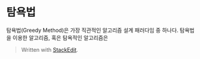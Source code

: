 # 탐욕법

탐욕법(Greedy Method)은 가장 직관적인 알고리즘 설계 패러다임 중 하나다. 탐욕법을 이용한 알고리즘, 혹은 탐욕적인 알고리즘은 



> Written with [StackEdit](https://stackedit.io/).
<!--stackedit_data:
eyJoaXN0b3J5IjpbLTIwNDU1MjExODUsLTcwODQwOTI1N119
-->